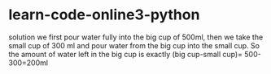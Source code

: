 # learn-code-online3-python
solution
we first pour water fully into the big cup of 500ml, then we take the small cup of 300 ml and pour water from the big cup into the small cup. So the amount of water left in the big cup is exactly (big cup-small cup)= 500-300=200ml
